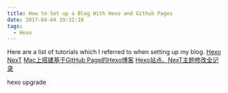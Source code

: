 ```yaml
---
title: How to Set up a Blog With Hexo and Github Pages
date: 2017-04-04 19:32:18
tags:
  - Hexo
---
```

Here are a list of tutorials which I referred to when setting up my blog.
[Hexo](https://hexo.io/zh-cn/)
[NexT](http://theme-next.iissnan.com/)
[Mac上搭建基于GitHub Page的Hexo博客](http://jeasonstudio.github.io/2016/05/26/Mac%E4%B8%8A%E6%90%AD%E5%BB%BA%E5%9F%BA%E4%BA%8EGitHub-Page%E7%9A%84Hexo%E5%8D%9A%E5%AE%A2/)
[Hexo站点、NexT主题修改全记录](http://www.lzblog.cn/2016/04/07/Hexo%E7%AB%99%E7%82%B9%E3%80%81NexT%E4%B8%BB%E9%A2%98%E4%BF%AE%E6%94%B9%E5%85%A8%E8%AE%B0%E5%BD%95/)

hexo upgrade